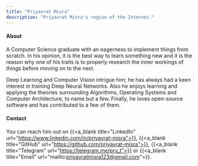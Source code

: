 ```yaml
---
title: "Priyavrat Misra"
description: "Priyavrat Misra's region of the Internet."
---
```


#### About
A Computer Science graduate with an eagerness to implement things from scratch. In his opinion, it is the best way to learn something new and it is the reason why one of his traits is to properly research the inner workings of things before moving on to the next.

Deep Learning and Computer Vision intrigue him; he has always had a keen interest in training Deep Neural Networks. Also he enjoys learning and applying the theories surrounding Algorithms, Operating Systems and Computer Architecture, to name but a few. Finally, he loves open-source software and has contributed to a few of them.

#### Contact
You can reach him out on {{<a_blank title="LinkedIn" url="https://www.linkedin.com/in/priyavrat-misra">}}, {{<a_blank title="GitHub" url="https://github.com/priyavrat-misra">}}, {{<a_blank title="Telegram" url="https://telegram.me/prv_t">}} or {{<a_blank title="Email" url="mailto:priyavratmisra123@gmail.com">}}.